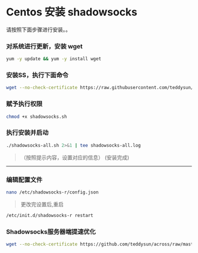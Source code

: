 # Centos 安装 shadowsocks

请按照下面步骤进行安装。。

### 对系统进行更新，安装 wget
  ```bash
  yum -y update && yum -y install wget
  ```

### 安装SS，执行下面命令
  ```bash
  wget --no-check-certificate https://raw.githubusercontent.com/teddysun/shadowsocks_install/master/shadowsocks.sh
  ```

### 赋予执行权限
  ```bash
  chmod +x shadowsocks.sh
  ```

### 执行安装并启动
  ```bash
  ./shadowsocks-all.sh 2>&1 | tee shadowsocks-all.log
  ```
  
>（按照提示内容，设置对应的信息）
(安装完成)

--------------------------------------------------------------------------------------



### 编辑配置文件
  ```bash
  nano /etc/shadowsocks-r/config.json
  ```
  
>更改完设置后,重启
  ```bash
  /etc/init.d/shadowsocks-r restart
  ```

### Shadowsocks服务器端提速优化
  ```bash
  wget --no-check-certificate https://github.com/teddysun/across/raw/master/bbr.sh && chmod +x bbr.sh && ./bbr.sh
  ```